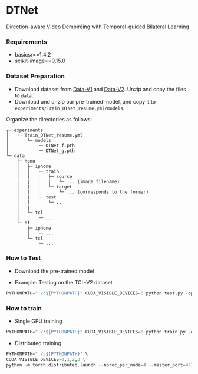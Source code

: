 # DTNet
Direction-aware Video Demoiréing with Temporal-guided Bilateral Learning



### Requirements

* basicsr==1.4.2
* scikit-image==0.15.0



### Dataset Preparation

* Download dataset from [Data-V1](https://www.dropbox.com/sh/5pkntn20785gqqj/AADmYCroOu5YDhzGam6Nhoz9a?dl=0) and [Data-V2](https://www.dropbox.com/sh/7trmzm2slm2qlg8/AADt3e8MH_52EyLKFtZwXirJa?dl=0). Unzip and copy the files to  `data`.
* Download and unzip our pre-trained model, and copy it to `experiments/Train_DTNet_resume.yml/models`.

Organize the directories as follows:

```
┬─ experiments
│   └─ Train_DTNet_resume.yml
│		└─ models
│       	├─ DTNet_f.pth
│     	 	└─ DTNet_g.pth
└─ data
    ├─ homo
    │   ├─ iphone
    │   │   ├─ train
    |   |   |	├─ source
    |   |   |	|	└─ ... (image filename)
	│   |   | 	└─ target
	│   |   |		└─ ... (corresponds to the former)
	│   | 	└─ test
	│   |		└─ ..
    |   |
    │   └─ tcl
    │       └─ ... 
    └─ of
        ├─ iphone
        │   └─ ... 
        └─ tcl
            └─ ... 
```



### How to Test

* Download the pre-trained model

* Example: Testing on the TCL-V2 dataset

```python
PYTHONPATH="./:${PYTHONPATH}" CUDA_VISIBLE_DEVICES=0 python test.py -opt options/test/Test_DTNet.yml
```



### How to train

* Single GPU training

```python
PYTHONPATH="./:${PYTHONPATH}" CUDA_VISIBLE_DEVICES=0 python train.py -opt options/train/Train_DTNet_scratch.yml
```

* Distributed training

```python
PYTHONPATH="./:${PYTHONPATH}" \
CUDA_VISIBLE_DEVICES=0,1,2,3 \
python -m torch.distributed.launch --nproc_per_node=4 --master_port=4321 train.py -opt options/train/Train_DTNet_scratch.yml --launcher pytorch
```